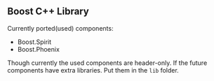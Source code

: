 Boost C++ Library
-----------------
Currently ported(used) components:
 - Boost.Spirit
 - Boost.Phoenix

Though currently the used components are header-only. If the future components have extra libraries.
Put them in the `lib` folder.

